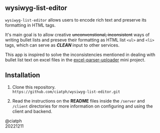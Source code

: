 ## wysiwyg-list-editor

`wysiwyg-list-editor` allows users to encode rich text and preserve its formatting in HTML tags.

It's main goal is to allow creative ~~unconvenstional, inconsistent~~ ways of writing bullet lists and preseve their formatting as HTML list `<ul>` and `<li>` tags, which can serve as ***CLEAN*** input to other services.

This app is inspired to solve the inconsistencies mentioned in dealing with bullet list text on excel files in the [excel-parser-uploader]([excel-parser-uploader](https://github.com/ciatph/excel-parser-uploader)) mini project.

## Installation

1. Clone this repository.<br>
`https://github.com/ciatph/wysiwyg-list-editor.git`

2. Read the instructions on the **README** files inside the `/server` and `/client` directories for more information on configuring and using the client and backend.



@ciatph<br>
20221211

